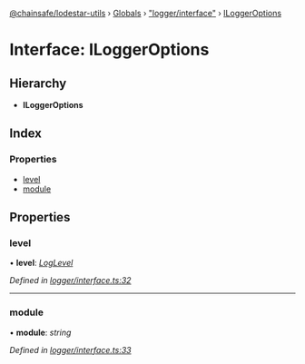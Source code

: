 [@chainsafe/lodestar-utils](../README.md) › [Globals](../globals.md) › ["logger/interface"](../modules/_logger_interface_.md) › [ILoggerOptions](_logger_interface_.iloggeroptions.md)

# Interface: ILoggerOptions

## Hierarchy

* **ILoggerOptions**

## Index

### Properties

* [level](_logger_interface_.iloggeroptions.md#level)
* [module](_logger_interface_.iloggeroptions.md#module)

## Properties

###  level

• **level**: *[LogLevel](../enums/_logger_interface_.loglevel.md)*

*Defined in [logger/interface.ts:32](https://github.com/ChainSafe/lodestar/blob/26046d408/packages/lodestar-utils/src/logger/interface.ts#L32)*

___

###  module

• **module**: *string*

*Defined in [logger/interface.ts:33](https://github.com/ChainSafe/lodestar/blob/26046d408/packages/lodestar-utils/src/logger/interface.ts#L33)*
